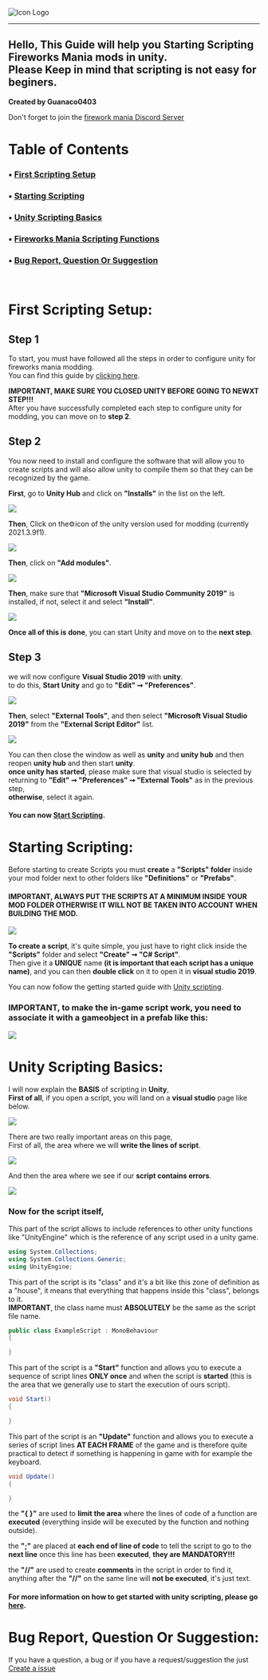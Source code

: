 ![Icon Logo](https://avatars.githubusercontent.com/u/76651037?s=48&v=4)

---
Hello, This Guide will help you Starting Scripting Fireworks Mania mods in unity.<br/>
Please Keep in mind that scripting is not easy for beginers.<br/>
---
**Created by Guanaco0403**

Don't forget to join the [firework mania Discord Server](https://discord.gg/6TJPwUUrJp)

# Table of Contents

### • [First Scripting Setup](#First-Scripting-Setup)

### • [Starting Scripting](#Starting-Scripting)

### • [Unity Scripting Basics](#Unity-Scripting-Basics)

### • [Fireworks Mania Scripting Functions](#Fireworks-Mania-Scripting-Functions)

### • [Bug Report, Question Or Suggestion](#Bug-Report,-Question-Or-Suggestion)
<br/>

# First Scripting Setup:

## Step 1
To start, you must have followed all the steps in order to configure unity for fireworks mania modding.<br/>
You can find this guide by [clicking here](https://github.com/Laumania/FireworksMania.ModTools#getting-started).

**IMPORTANT, MAKE SURE YOU CLOSED UNITY BEFORE GOING TO NEWXT STEP!!!**<br/>
After you have successfully completed each step to configure unity for modding, you can move on to **step 2**.

## Step 2
You now need to install and configure the software that will allow you to create scripts and will also allow unity to compile them so that they can be recognized by the game.

**First**, go to **Unity Hub** and click on **"Installs"** in the list on the left.

![](https://github.com/guanaco0403/Guanaco-Firework-Mania-Mods/blob/main/Images/Scripting-Guide/UnityHub1.png)

**Then**, Click on the⚙️icon of the unity version used for modding (currently 2021.3.9f1).

![](https://github.com/guanaco0403/Guanaco-Firework-Mania-Mods/blob/main/Images/Scripting-Guide/UnityHub2.png)

**Then**, click on **"Add modules"**.

![](https://github.com/guanaco0403/Guanaco-Firework-Mania-Mods/blob/main/Images/Scripting-Guide/UnityHub3.png)

**Then**, make sure that **"Microsoft Visual Studio Community 2019"** is installed, if not, select it and select **"Install"**.

![](https://github.com/guanaco0403/Guanaco-Firework-Mania-Mods/blob/main/Images/Scripting-Guide/UnityHub4.png)

**Once all of this is done**, you can start Unity and move on to the **next step**.

## Step 3
we will now configure **Visual Studio 2019** with **unity**.<br/>
to do this, **Start Unity** and go to **"Edit" ➞ "Preferences"**.

![](https://github.com/guanaco0403/Guanaco-Firework-Mania-Mods/blob/main/Images/Scripting-Guide/Unity1.png)

**Then**, select **"External Tools"**, and then select **"Microsoft Visual Studio 2019"** from the **"External Script Editor"** list.

![](https://github.com/guanaco0403/Guanaco-Firework-Mania-Mods/blob/main/Images/Scripting-Guide/Unity2.png)

You can then close the window as well as **unity** and **unity hub** and then reopen **unity hub** and then start **unity**.<br/>
**once unity has started**, please make sure that visual studio is selected by returning to **"Edit" ➞ "Preferences" ➞ "External Tools"** as in the previous step,<br/>
**otherwise**, select it again.

#### You can now [Start Scripting](#Starting-Scripting).

# Starting Scripting:
Before starting to create Scripts you must **create** a **"Scripts" folder** inside your mod folder next to other folders like **"Definitions"** or **"Prefabs"**.
#### **IMPORTANT**, ALWAYS PUT THE SCRIPTS AT A MINIMUM INSIDE YOUR MOD FOLDER OTHERWISE IT WILL NOT BE TAKEN INTO ACCOUNT WHEN BUILDING THE MOD.

![](https://github.com/guanaco0403/Guanaco-Firework-Mania-Mods/blob/main/Images/Scripting-Guide/Unity3.png)

**To create a script**, it's quite simple, you just have to right click inside the **"Scripts"** folder and select **"Create" ➞ "C# Script"**.<br/>
Then give it a **UNIQUE** name **(it is important that each script has a unique name)**, and you can then **double click** on it to open it in **visual studio 2019**.

You can now follow the getting started guide with [Unity scripting](https://github.com/Laumania/FireworksMania.ModTools#getting-started).

### IMPORTANT, to make the in-game script work, you need to associate it with a gameobject in a prefab like this:

![](https://github.com/guanaco0403/Guanaco-Firework-Mania-Mods/blob/main/Images/Scripting-Guide/Unity4.png)

# Unity Scripting Basics:
I will now explain the **BASIS** of scripting in **Unity**,<br/>
**First of all**, if you open a script, you will land on a **visual studio** page like below.

![](https://github.com/guanaco0403/Guanaco-Firework-Mania-Mods/blob/main/Images/Scripting-Guide/VS1.png)

There are two really important areas on this page,<br/>
First of all, the area where we will **write the lines of script**.

![](https://github.com/guanaco0403/Guanaco-Firework-Mania-Mods/blob/main/Images/Scripting-Guide/VS2.png)

And then the area where we see if our **script contains errors**.

![](https://github.com/guanaco0403/Guanaco-Firework-Mania-Mods/blob/main/Images/Scripting-Guide/VS3.png)
<br/>

### Now for the script itself,
This part of the script allows to include references to other unity functions like "UnityEngine" which is the reference of any script used in a unity game.

```C#
using System.Collections;
using System.Collections.Generic;
using UnityEngine;
```

This part of the script is its "class" and it's a bit like this zone of definition as a "house", it means that everything that happens inside this "class", belongs to it.<br/>
**IMPORTANT**, the class name must **ABSOLUTELY** be the same as the script file name.

```C#
public class ExampleScript : MonoBehaviour
{

}
```

This part of the script is a **"Start"** function and allows you to execute a sequence of script lines **ONLY once** and when the script is **started** (this is the area that we generally use to start the execution of ours script).

```C#
void Start()
{

}
```

This part of the script is an **"Update"** function and allows you to execute a series of script lines **AT EACH FRAME** of the game and is therefore quite practical to detect if something is happening in game with for example the keyboard.

```C#
void Update()
{

}
```

the **"{ }"** are used to **limit the area** where the lines of code of a function are **executed** (everything inside will be executed by the function and nothing outside).

the **";"** are placed at **each end of line of code** to tell the script to go to the **next line** once this line has been **executed**, **they are MANDATORY!!!**

the **"//"** are used to create **comments** in the script in order to find it, anything after the **"//"** on the same line will **not be executed**, it's just text.

#### For more information on how to get started with unity scripting, please go [here](https://unity.com/how-to/learning-c-sharp-unity-beginners).

# Bug Report, Question Or Suggestion:

If you have a question, a bug or if you have a request/suggestion the just [Create a issue](https://github.com/guanaco0403/Guanaco-Firework-Mania-Mods/issues/new/choose)